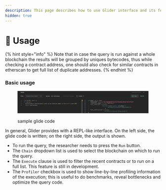 ```yaml
---
description: This page describes how to use Glider interface and its features
hidden: true
---
```


# 🔧 Usage



{% hint style="info" %}
Note that in case the query is run against a whole blockchain the results will be grouped by uniques bytecodes, thus while checking a contract address, one should also check for similar contracts in etherscan to get full list of duplicate addresses.
{% endhint %}

### Basic usage

<figure><img src=".gitbook/assets/spaces_vNCyQODNfxkMFwdzKHsZ_uploads_ndHgGKRRGgDJ818bYBXa_image.webp" alt=""><figcaption><p>sample glide code</p></figcaption></figure>

In general, Glider provides with a REPL-like interface. On the left side, the glide code is written; on the right side, the output is shown.&#x20;

* To run the query, the researcher needs to press the `Run` button.
* The `Chain` dropdown list is used to select the blockchain on which to run the query.
* The `Execute` clause is used to filter the recent contracts or to run on a full list. This feature is still in development.
* The `Profiler` checkbox is used to show line-by-line profiling information of the execution; this is useful to do benchmarks, reveal bottlenecks and optimize the query code.
